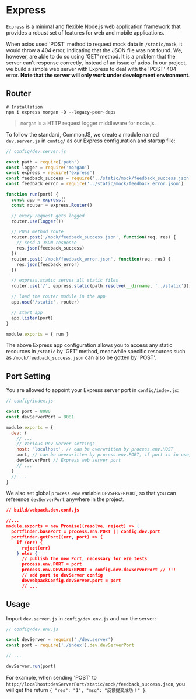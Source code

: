 # Express

`Express` is a minimal and flexible Node.js web application framework that provides a robust set of features for web and mobile applications. 

When axios used 'POST' method to request mock data in `/static/mock`, it would throw a 404 error, indicating that the JSON file was not found. We, however, are able to do so using 'GET' method. It is a problem that the server can't response correctly, instead of an issue of axios. In our project, we build a simple web server with Express to deal with the 'POST' 404 error. **Note that the server will only work under development environment**. 

## Router

```shell
# Installation
npm i express morgan -D --legacy-peer-deps
```

> `morgan` is a HTTP request logger middleware for node.js. 

To follow the standard, CommonJS, we create a module named `dev.server.js` in `config/` as our Express configuration and startup file: 

```js
// config/dev.server.js

const path = require('path')
const logger = require('morgan')
const express = require('express')
const feedback_success = require('../static/mock/feedback_success.json')
const feedback_error = require('../static/mock/feedback_error.json')

function run(port) {
  const app = express()
  const router = express.Router()

  // every request gets logged
  router.use(logger())

  // POST method route
  router.post('/mock/feedback_success.json', function(req, res) {
    // send a JSON response
    res.json(feedback_success)
  })
  router.post('/mock/feedback_error.json', function(req, res) {
    res.json(feedback_error)
  })

  // express.static serves all static files
  router.use('/', express.static(path.resolve(__dirname, '../static')))

  // load the router module in the app
  app.use('/static', router)

  // start app
  app.listen(port)
}

module.exports = { run }
```

The above Express app configuration allows you to access any static resources in `/static` by 'GET' method, meanwhile specific resources such as `/mock/feedback_success.json` can also be gotten by 'POST'. 

## Port Setting

You are allowed to appoint your Express server port in `config/index.js`: 

```js
// config/index.js

const port = 8080
const devServerPort = 8081

module.exports = {
  dev: {
    // ...
    // Various Dev Server settings
    host: 'localhost', // can be overwritten by process.env.HOST
    port, // can be overwritten by process.env.PORT, if port is in use, a free one will be determined
    devServerPort // Express web server port
    // ...
  }
  // ...
}
```

We also set global `process.env` variable `DEVSERVERPORT`, so that you can reference `devServerPort` anywhere in the project. 

```json
// build/webpack.dev.conf.js

//...
module.exports = new Promise((resolve, reject) => {
  portfinder.basePort = process.env.PORT || config.dev.port
  portfinder.getPort((err, port) => {
    if (err) {
      reject(err)
    } else {
      // publish the new Port, necessary for e2e tests
      process.env.PORT = port
      process.env.DEVSERVERPORT = config.dev.devServerPort // !!!
      // add port to devServer config
      devWebpackConfig.devServer.port = port
      // ...
```

## Usage

Import `dev.server.js` in `config/dev.env.js` and run the server: 

```js
// config/dev.env.js

const devServer = require('./dev.server')
const port = require('./index').dev.devServerPort

// ...

devServer.run(port)
```

For example, when sending 'POST' to `http://localhost:devServerPort/static/mock/feedback_success.json`, you will get the return `{ "res": "1", "msg": "反馈提交成功！" }`. 
